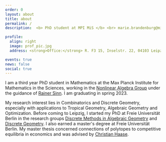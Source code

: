 ```yaml
---
order: 0
layout: about
title: about
permalink: /
description:  <b> PhD student at MPI MiS </b> <br> marie.brandenburg@mis.mpg.de | <a href="assets/pdf/CV.pdf">CV</a>

profile:
  align: right
  image: prof_pic.jpg
  address: <strong>Office:</strong> R. F3 15, Inselstr. 22, 04103 Leipzig

events: true
news: false
social: true
---
```


I am a third year PhD student in Mathematics at the Max Planck Institute for Mathematics in the Sciences, working in the [Nonlinear Algebra Group](https://www.mis.mpg.de/nlalg/research.html) under the guidance of [Rainer Sinn](http://www.math.uni-leipzig.de/~sinn/index_en.html). I am graduating in spring 2023.

[comment]: <> (My research interest lies in Tropical Geometry, especially its combinatorial aspects and the applications to Optimization.)
My research interest lies in Combinatorics and Discrete Geometry, especially with applications to Tropical Geometry, Algebraic Geometry and Optimization.
 Before coming to Leipzig, I started my PhD at Freie Universität Berlin in the research groups [Discrete Methods in Algebraic Geometry](http://www.mi.fu-berlin.de/math/groups/ag-diskret-algebra-geom/index.html) and [Discrete Geometry](https://www.mi.fu-berlin.de/en/math/groups/discgeom/index.html).
I also earned a master's degree at Freie Universität Berlin. My master thesis concerned connections of polytopes to competitive equilibria in economics and was advised by [Christian Haase](https://www.mi.fu-berlin.de/en/math/groups/ag-diskret-algebra-geom/members/Professoren/christian_haase.html). 